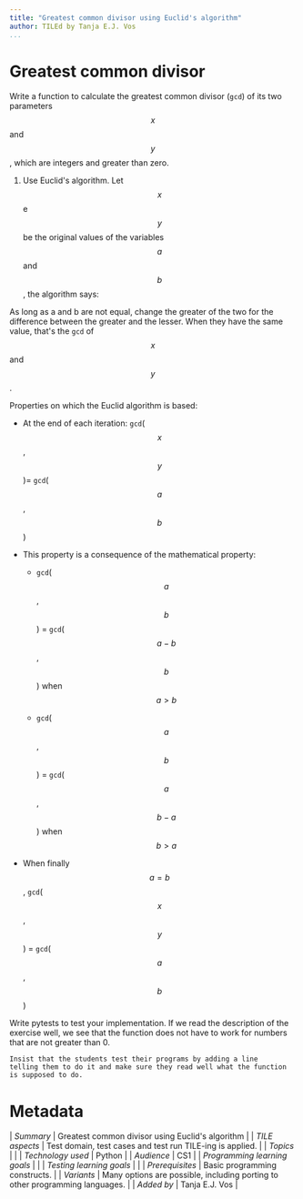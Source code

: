 ```yaml
---
title: "Greatest common divisor using Euclid's algorithm"
author: TILEd by Tanja E.J. Vos
...
```


# Greatest common divisor

Write a function to calculate the greatest common divisor (`gcd`) of its two parameters $$x$$ and $$y$$, which are integers and greater than zero.

1. Use Euclid's algorithm. Let $$x$$ e $$y$$ be the original values of the variables $$a$$ and $$b$$, the algorithm says:

As long as a and b are not equal, change the greater of the two for
the difference between the greater and the lesser. When they have
the same value, that's the `gcd` of $$x$$ and $$y$$.

Properties on which the Euclid algorithm is based:

-   At the end of each iteration: `gcd`($$x$$, $$y$$)= `gcd`($$a$$, $$b$$)

-   This property is a consequence of the mathematical property:

    -   `gcd`($$a$$, $$b$$) = `gcd`($$a - b$$, $$b$$) when $$a > b$$

    -   `gcd`($$a$$, $$b$$) = `gcd`($$a$$, $$b - a$$) when $$b > a$$

-   When finally $$a = b$$, `gcd`($$x$$, $$y$$) = `gcd`($$a$$, $$b$$)

Write pytests to test your implementation. If we read the
description of the exercise well, we see that the function does not
have to work for numbers that are not greater than 0.

```testruntile
Insist that the students test their programs by adding a line
telling them to do it and make sure they read well what the function
is supposed to do.
```


# Metadata

| *Summary*                     | Greatest common divisor using Euclid's algorithm |
| *TILE aspects*                | Test domain, test cases and test run TILE-ing is applied. |
| *Topics*                      |  |
| *Technology used*             | Python |
| *Audience*                    | CS1 |
| *Programming learning goals*  |  |
| *Testing learning goals*      |  |
| *Prerequisites*               | Basic programming constructs. |
| *Variants*                    | Many options are possible, including porting to other programming languages. | 
| *Added by*                    | Tanja E.J. Vos |   

